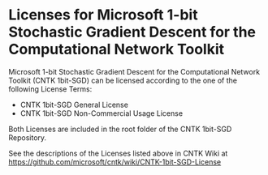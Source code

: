 # Licenses for Microsoft 1-bit Stochastic Gradient Descent for the Computational Network Toolkit

Microsoft 1-bit Stochastic Gradient Descent for the Computational Network Toolkit (CNTK 1bit-SGD) can be licensed according to the one of the following License Terms:

* CNTK 1bit-SGD General License
* CNTK 1bit-SGD Non-Commercial Usage License


Both Licenses are included in the root folder of the CNTK 1bit-SGD Repository.

See the descriptions of the Licenses listed above in CNTK Wiki at https://github.com/microsoft/cntk/wiki/CNTK-1bit-SGD-License

